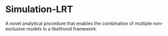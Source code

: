 # Simulation-LRT
A novel analytical procedure that enables the combination of multiple non-exclusive models in a likelihood framework. 
